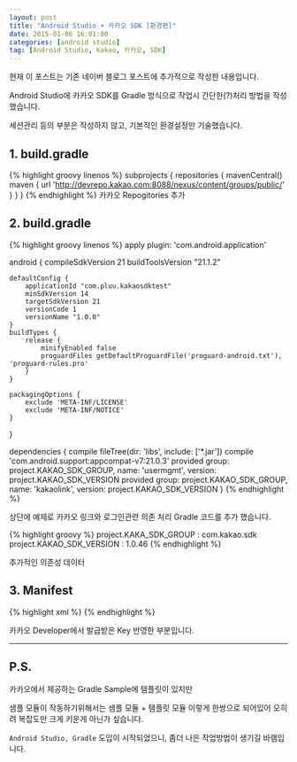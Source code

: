 ```yaml
---
layout: post
title: "Android Studio + 카카오 SDK [환경편]"
date: 2015-01-06 16:01:00
categories: [android studio]
tag: [Android Studio, Kakao, 카카오, SDK]
---
```


현재 이 포스트는 기존 네이버 블로그 포스트에 추가적으로 작성한 내용입니다.

Android Studio에 카카오 SDK를 Gradle 방식으로 작업시 간단한(?)처리 방법을 작성했습니다.

세션관리 등의 부분은 작성하지 않고, 기본적인 환경설정만 기술했습니다.

## 1. build.gradle
{% highlight groovy linenos %}
subprojects {
    repositories {
        mavenCentral()
        maven { url 'http://devrepo.kakao.com:8088/nexus/content/groups/public/' }
    }
}
{% endhighlight %}
카카오 Repogitories 추가

## 2. build.gradle
{% highlight groovy linenos %}
apply plugin: 'com.android.application'

android {
    compileSdkVersion 21
    buildToolsVersion "21.1.2"

    defaultConfig {
        applicationId "com.pluu.kakaosdktest"
        minSdkVersion 14
        targetSdkVersion 21
        versionCode 1
        versionName "1.0.0"
    }
    buildTypes {
        release {
            minifyEnabled false
            proguardFiles getDefaultProguardFile('proguard-android.txt'), 'proguard-rules.pro'
        }
    }

    packagingOptions {
        exclude 'META-INF/LICENSE'
        exclude 'META-INF/NOTICE'
    }
}

dependencies {
    compile fileTree(dir: 'libs', include: ['*.jar'])
    compile 'com.android.support:appcompat-v7:21.0.3'
    provided group: project.KAKAO_SDK_GROUP, name: 'usermgmt', version: project.KAKAO_SDK_VERSION
    provided group: project.KAKAO_SDK_GROUP, name: 'kakaolink', version: project.KAKAO_SDK_VERSION
}
{% endhighlight %}

상단에 예제로 카카오 링크와 로그인관련 의존 처리 Gradle 코드를 추가 했습니다.

{% highlight groovy %}
project.KAKA_SDK_GROUP : com.kakao.sdk
project.KAKAO_SDK_VERSION  : 1.0.46
{% endhighlight %}

추가적인 의존성 데이터

## 3. Manifest
{% highlight xml %}
<meta-data android:name="com.kakao.sdk.AppKey" android:value="@string/kakao_app_key"/>
{% endhighlight %}

카카오 Developer에서 발급받은 Key 반영한 부분입니다.

- - -

## P.S.
카카오에서 제공하는 Gradle Sample에 템플릿이 있지만

샘플 모듈이 작동하기위해서는 샘플 모듈 + 템플릿 모듈 이렇게 한쌍으로 되어있어 오히려 복잡도만 크게 키운게 아닌가 싶습니다.

```Android Studio, Gradle``` 도입이 시작되었으니, 좀더 나은 작업방법이 생기길 바램입니다.